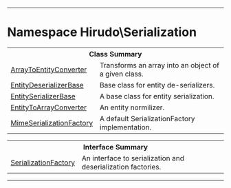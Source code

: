 - - -

# Namespace Hirudo\Serialization #

<table class="title">
<tr><th colspan="2" class="title">Class Summary</th></tr>
<tr><td class="name"><a href="https://github.com/JeyDotC/Hirudo-docs/blob/master/hirudo/serialization/arraytoentityconverter.html">ArrayToEntityConverter</a></td><td class="description">Transforms an array into an object of a given class.</td></tr>
<tr><td class="name"><a href="https://github.com/JeyDotC/Hirudo-docs/blob/master/hirudo/serialization/entitydeserializerbase.html">EntityDeserializerBase</a></td><td class="description">Base class for entity de-serializers.</td></tr>
<tr><td class="name"><a href="https://github.com/JeyDotC/Hirudo-docs/blob/master/hirudo/serialization/entityserializerbase.html">EntitySerializerBase</a></td><td class="description">A base class for entity serialization.</td></tr>
<tr><td class="name"><a href="https://github.com/JeyDotC/Hirudo-docs/blob/master/hirudo/serialization/entitytoarrayconverter.html">EntityToArrayConverter</a></td><td class="description">An entity normilizer. </td></tr>
<tr><td class="name"><a href="https://github.com/JeyDotC/Hirudo-docs/blob/master/hirudo/serialization/mimeserializationfactory.html">MimeSerializationFactory</a></td><td class="description">A default SerializationFactory implementation. </td></tr>
</table>

<table class="title">
<tr><th colspan="2" class="title">Interface Summary</th></tr>
<tr><td class="name"><a href="https://github.com/JeyDotC/Hirudo-docs/blob/master/hirudo/serialization/serializationfactory.html">SerializationFactory</a></td><td class="description">An interface to serialization and deserialization factories.</td></tr>
</table>

- - -

